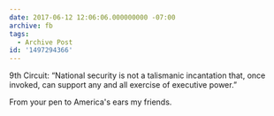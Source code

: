 ```yaml
---
date: 2017-06-12 12:06:06.000000000 -07:00
archive: fb
tags: 
  - Archive Post
id: '1497294366'
---
```


9th Circuit: “National security is not a talismanic incantation that, once invoked, can support any and all exercise of executive power.”

From your pen to America's ears my friends.
